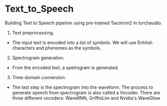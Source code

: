 # Text_to_Speech
Building Text to Speech pipeline using pre-trained Tacotron2 in torchaudio.
1. Text preprocessing.
- The input text is encoded into a list of symbols. We will use Enhlish characters and phenomes as the symbols.

2. Spectrogram generation.
- From the encoded text, a spetrogram is generated.

3. Time-domain conversion.
- The last step is the spectrogram into the waveform. The process to generate speech from spectrogram is also called a Vocoder. There are three different vocoders: WaveRNN, GriffinLim and Nvidia's WaveGlow

